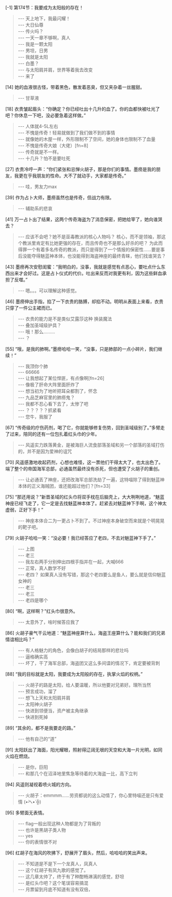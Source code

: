 
[-1] 第174节：我要成为太阳般的存在！
>--- 天上地下，我最闪耀！<br>
>--- 大日仙尊<br>
>--- 传火吗？<br>
>--- 一天一章不够啊，真人<br>
>--- 我是一颗太阳<br>
>--- 男坦，日男<br>
>--- 我就是太阳<br>
>--- 白墨？<br>
>--- 与太阳肩并肩，世界等着我去改变<br>
>--- 来了<br>

[14] 她的血液很古怪，带着黑色，散发着恶臭，但又夹杂着一丝腥甜。
>--- 甘草液<br>

[18] 衣贵皱起眉头：“你确定？你已经吐出十几升的血了。你的血都快被吐光了吧？你休息一下吧，没必要急着这样做。”
>--- 人体就4-5L左右<br>
>--- 不愧是传奇！轻易就做到了我们做不到的事情<br>
>--- 就像她的木屋一样，外形限制不了空间，她的身体也限制不了血量<br>
>--- 不愧是传奇大娘（大佬）[fn=8]<br>
>--- 传奇就是不一样。<br>
>--- 十几升？怕不是要吐死<br>

[27] 衣贵冷哼一声：“你们紧张和忌惮火胡子，那是你们的事情。墨痨是我的朋友，我更在乎我朋友的性命。大不了就动手，大家都是传奇。”
>--- 哇，男友力max<br>

[39] 作为占卜大师，墨痨虽然也是传奇，但战力有限。
>--- 辅助系的悲哀<br>

[41] 万一占卜出了结果，这两个传奇海盗为了消息保密，把她给宰了，她向谁哭去？
>--- 应该不会吧？她不是巫毒教派的核心人物吗？
核心，而不是领袖，那这个教派里肯定有比她更强的存在，而且传奇也不是那么好杀的吧？
为此而得罪一个有着多名传奇的教派，而只是得到了一个情报的保密性……要是事后没能夺得魅蓝神本体，也没能得到海盗神座的最终青睐，他们找谁哭去？<br>

[43] 墨痨再次安慰闺蜜：“我明白的，没事，我就是感觉有点恶心，要吐点什么东西出来才会好过。这是占卜仪式的代价。吐出来反而对我更有利，因为这些鲜血承担了反噬。”
>--- 嗯。。。可以理解这种感觉。<br>

[46] 墨痨伸出手指，掐了一下衣贵的胳膊，却掐不动。明明从表面上来看，衣贵只穿了一件公主裙而已。
>--- 衣贵的能力是不是类似艾露莎这种 换装魔法<br>
>--- 叠加圣域级护具？<br>
>--- 哦！那么………<br>
>--- ？<br>

[55] “哦，是我的肺啊。”墨痨哈哈一笑，“没事，只是肺部的一点小碎片，我们继续！”
>--- 我顶你个肺<br>
>--- 66666<br>
>--- 让我想起了某位悍匪，有点像啊[fn=26]<br>
>--- 像极了肝命大阵里面肝炸了<br>
>--- 想当初为了地听把耳朵都割了，怀念<br>
>--- 九品芝麻官里的肺痨鬼？<br>
>--- 我都不忍心看下去了，太惨了吧<br>
>--- ？？？？？抓紧看<br>
>--- 您牛，我服了<br>

[67] “传奇级的疗伤药剂，喝了它，你就能够修复伤势，回到圣域级别了。”多臂走了过来，陪同的还有一位包扎着红头巾的少年。
>--- 风遥实力跌落黄金，是被海巨人流食部落圣域和另一个部落的圣域打伤的，并不是因为爱神的诅咒<br>

[70] 风遥感激地收起药剂，心想也难怪，这一票他们干得太大了，也太出色了。端了整个的帝国海军总部，必通虽然最终没有杀死，但也遭受了火胡子的重创。
>--- 让必通丢了神座，还把改海军总部洗劫了一遍，这特喵除了得到魅蓝神本体的正义海贼团，谁还能超过他们？[fn=33]<br>

[75] “那还用说？”新晋圣域的红头巾将双手枕在后脑壳上，大大咧咧地道，“魅蓝神座已经飞走了，它一定是去找魅蓝神本体了。赶紧去对魅蓝神下手啊，这个神太虚弱，正好下手！”
>--- 神座本体合二为一更占卜不到了。不过神座本身破空而来就是个明晃晃的靶子吧。<br>

[79] 火胡子哈哈一笑：“没必要！我已经答应了老四，不去对魅蓝神下手了。”
>--- 上图<br>
>--- 老三<br>
>--- 我左右两手分别伸出四根手指并在一起，大喊666<br>
>--- 正常，真人数学不好<br>
>--- 老四？
如果真人没有写错，那这个老四要么是鱼人，要么就是信仰魅蓝女神的<br>
>--- 老三<br>
>--- 老三<br>
>--- 老四是哪个<br>

[80] “啊，这样啊？”红头巾很意外。
>--- 太意外了，啥时候答应我了<br>

[86] 火胡子豪气干云地道：“魅蓝神座算什么，海盗王座算什么？能和我们的兄弟情谊相比吗？”
>--- 有人格魅力的角色，会像白胡子的结局那样的悲壮吗<br>
>--- 逼格确实高<br>
>--- 坏了，干了海军总部，海盗团又这么多间谍的情况下，肯定要被背刺<br>

[88] “我的目标就是太阳，我要成为太阳般的存在，执掌火焰的权柄。”
>--- 火胡子的路是太阳，给人要温暖，所以他要对兄弟好。理所当然<br>
>--- 预言成功，溜了<br>
>--- 想飞上天和太阳肩并肩<br>
>--- 太阳神火胡子<br>
>--- 快进到领便当，资产被主角继承<br>
>--- 快进到死掉<br>

[89] “其余的，都不是我要走的路。”
>--- 他有自己的“道”<br>

[91] 太阳跃出了海面，阳光耀眼，照射得辽阔无垠的天空和大海一片光明，如同火焰在燃烧。
>--- 是你，巨阳<br>
>--- 和那几个在沼泽地里焦急等待着的大海盗一比，高下立判<br>

[94] 风遥则凝视着喷火城的方向。
>--- 火胡子：emmmm……劳资都说的这么动情了，你心里特喵还是只有爱情
(•́へ•́ ╬)<br>

[95] 多臂面无表情。
>--- flag一般出现这种人物都是为了背叛的<br>
>--- 也许是黑胡子类人物<br>
>--- yes<br>
>--- 你的表情很不对<br>

[96] 红胡子在海风的吹拂下，舒展开了眉头，然后，哈哈哈的笑出声来。
>--- 不知道是不是下一个龙真人，凤真人<br>
>--- 这个红胡子有凤九歌的感觉了。<br>
>--- 这几章太帅了，终于有了种酣畅淋漓的感觉，舒坦<br>
>--- 是红头巾吧？这个笔误容易搞混<br>
>--- 月票留到月底不知道有没有双倍，<br>
